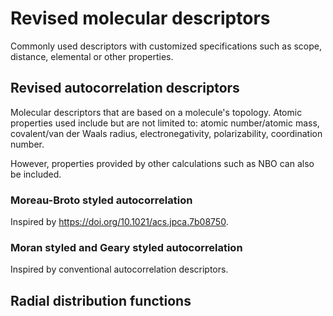 # Revised molecular descriptors
Commonly used descriptors with customized specifications such as scope, distance, elemental or other properties.

## Revised autocorrelation descriptors

Molecular descriptors that are based on a molecule's topology. Atomic properties used include but are not limited to: atomic number/atomic mass, covalent/van der Waals radius, electronegativity, polarizability, coordination number.

However, properties provided by other calculations such as NBO can also be included.

### Moreau-Broto styled autocorrelation
Inspired by https://doi.org/10.1021/acs.jpca.7b08750.

### Moran styled and Geary styled autocorrelation
Inspired by conventional autocorrelation descriptors. 

## Radial distribution functions